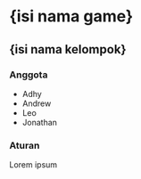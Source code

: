# {isi nama game}
## {isi nama kelompok}

### Anggota
- Adhy
- Andrew
- Leo
- Jonathan

### Aturan
Lorem ipsum
